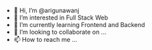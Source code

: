 - 👋 Hi, I’m @arigunawanj
- 👀 I’m interested in Full Stack Web
- 🌱 I’m currently learning Frontend and Backend
- 💞️ I’m looking to collaborate on ...
- 📫 How to reach me ...

<!---
arigunawanj/arigunawanj is a ✨ special ✨ repository because its `README.md` (this file) appears on your GitHub profile.
You can click the Preview link to take a look at your changes.
--->
